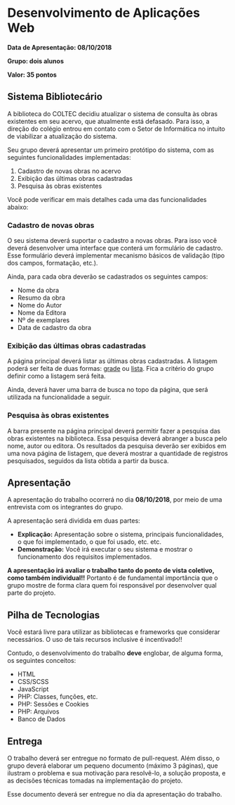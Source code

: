 # Desenvolvimento de Aplicações Web

**Data de Apresentação: 08/10/2018**

**Grupo: dois alunos**

**Valor: 35 pontos**

## Sistema Bibliotecário

A biblioteca do COLTEC decidiu atualizar o sistema de consulta às obras existentes em seu acervo, que atualmente está defasado. Para isso, a direção do colégio entrou em contato com o Setor de Informática no intuito de viabilizar a atualização do sistema.

Seu grupo deverá apresentar um primeiro protótipo do sistema, com as seguintes funcionalidades implementadas:

1. Cadastro de novas obras no acervo
1. Exibição das últimas obras cadastradas
1. Pesquisa às obras existentes

Você pode verificar em mais detalhes cada uma das funcionalidades abaixo:

### Cadastro de novas obras

O seu sistema deverá suportar o cadastro a novas obras. Para isso você deverá desenvolver uma interface que conterá um formulário de cadastro. Esse formulário deverá implementar mecanismo básicos de validação (tipo dos campos, formatação, etc.).

Ainda, para cada obra deverão se cadastrados os seguintes campos:

* Nome da obra
* Resumo da obra
* Nome do Autor
* Nome da Editora
* Nº de exemplares
* Data de cadastro da obra

### Exibição das últimas obras cadastradas

A página principal deverá listar as últimas obras cadastradas. A listagem poderá ser feita de duas formas: [grade](https://www.saraiva.com.br/universitarios/informatica) ou [lista](https://www.amazon.com.br/s?k=domain+driven+design&__mk_pt_BR=%C3%85M%C3%85%C5%BD%C3%95%C3%91&ref=nb_sb_noss_2). Fica a critério do grupo definir como a listagem será feita.

Ainda, deverá haver uma barra de busca no topo da página, que será utilizada na funcionalidade a seguir.

### Pesquisa às obras existentes

A barra presente na página principal deverá permitir fazer a pesquisa das obras existentes na biblioteca. Essa pesquisa deverá abranger a busca pelo nome, autor ou editora. Os resultados da pesquisa deverão ser exibidos em uma nova página de listagem, que deverá mostrar a quantidade de registros pesquisados, seguidos da lista obtida a partir da busca.

## Apresentação

A apresentação do trabalho ocorrerá no dia **08/10/2018**, por meio de uma entrevista com os integrantes do grupo.

A apresentação será dividida em duas partes:

* **Explicação:** Apresentação sobre o sistema, principais funcionalidades, o que foi implementado, o que foi usado, etc. etc.
* **Demonstração:** Você irá executar o seu sistema e mostrar o funcionamento dos requisitos implementados.

**A apresentação irá avaliar o trabalho tanto do ponto de vista coletivo, como também individual!!** Portanto é de fundamental importância que o grupo mostre de forma clara quem foi responsável por desenvolver qual parte do projeto.

## Pilha de Tecnologias

Você estará livre para utilizar as bibliotecas e frameworks que considerar necessários. O uso de tais recursos inclusive é incentivado!!

Contudo, o desenvolvimento do trabalho **deve** englobar, de alguma forma, os seguintes conceitos:

* HTML
* CSS/SCSS
* JavaScript
* PHP: Classes, funções, etc.
* PHP: Sessões e Cookies
* PHP: Arquivos
* Banco de Dados

## Entrega

O trabalho deverá ser entregue no formato de pull-request. Além disso, o grupo deverá elaborar um pequeno documento (máximo 3 páginas), que ilustram o problema e sua motivação para resolvê-lo, a solução proposta, e as decisões técnicas tomadas na implementação do projeto.

Esse documento deverá ser entregue no dia da apresentação do trabalho.
